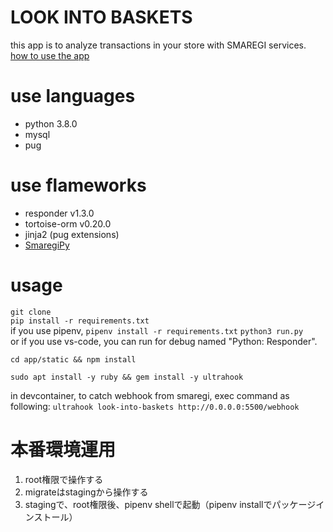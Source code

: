 # LOOK INTO BASKETS
this app is to analyze transactions in your store with SMAREGI services.   
[how to use the app](https://from-garage.work/how_to_use/look_into_baskets.html)

# use languages
- python 3.8.0
- mysql
- pug

# use flameworks
- responder v1.3.0
- tortoise-orm v0.20.0
- jinja2 (pug extensions)
- [SmaregiPy](https://github.com/shabaraba/SmaregiPy)

# usage
`git clone`  
`pip install -r requirements.txt`  
if you use pipenv, 
`pipenv install -r requirements.txt`
`python3 run.py`  
or if you use vs-code, you can run for debug named "Python: Responder".  

`cd app/static && npm install`

`sudo apt install -y ruby && gem install -y ultrahook`

in devcontainer, to catch webhook from smaregi, exec command as following:
`ultrahook look-into-baskets http://0.0.0.0:5500/webhook`

# 本番環境運用
1. root権限で操作する
1. migrateはstagingから操作する
1. stagingで、root権限後、pipenv shellで起動（pipenv installでパッケージインストール）
